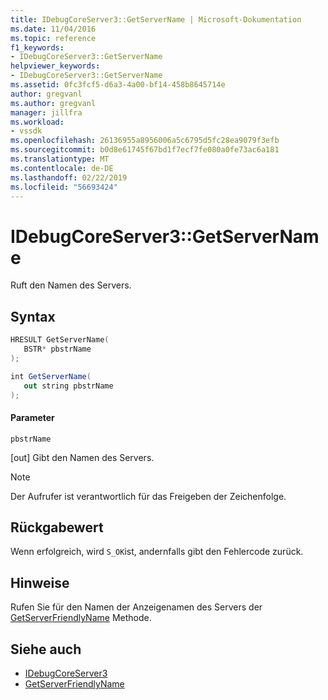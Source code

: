```yaml
---
title: IDebugCoreServer3::GetServerName | Microsoft-Dokumentation
ms.date: 11/04/2016
ms.topic: reference
f1_keywords:
- IDebugCoreServer3::GetServerName
helpviewer_keywords:
- IDebugCoreServer3::GetServerName
ms.assetid: 0fc3fcf5-d6a3-4a00-bf14-458b8645714e
author: gregvanl
ms.author: gregvanl
manager: jillfra
ms.workload:
- vssdk
ms.openlocfilehash: 26136955a8956006a5c6795d5fc28ea9079f3efb
ms.sourcegitcommit: b0d8e61745f67bd1f7ecf7fe080a0fe73ac6a181
ms.translationtype: MT
ms.contentlocale: de-DE
ms.lasthandoff: 02/22/2019
ms.locfileid: "56693424"
---
```

# <a name="idebugcoreserver3getservername"></a>IDebugCoreServer3::GetServerName
Ruft den Namen des Servers.

## <a name="syntax"></a>Syntax

```cpp
HRESULT GetServerName(
   BSTR* pbstrName
);
```

```csharp
int GetServerName(
   out string pbstrName
);
```

#### <a name="parameters"></a>Parameter
 `pbstrName`

 [out] Gibt den Namen des Servers.

> [!NOTE]
>  Der Aufrufer ist verantwortlich für das Freigeben der Zeichenfolge.

## <a name="return-value"></a>Rückgabewert
 Wenn erfolgreich, wird `S_OK`ist, andernfalls gibt den Fehlercode zurück.

## <a name="remarks"></a>Hinweise
 Rufen Sie für den Namen der Anzeigenamen des Servers der [GetServerFriendlyName](../../../extensibility/debugger/reference/idebugcoreserver3-getserverfriendlyname.md) Methode.

## <a name="see-also"></a>Siehe auch
- [IDebugCoreServer3](../../../extensibility/debugger/reference/idebugcoreserver3.md)
- [GetServerFriendlyName](../../../extensibility/debugger/reference/idebugcoreserver3-getserverfriendlyname.md)
